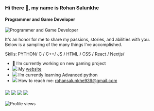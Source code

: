 ### Hi there 👋, my name is Rohan Salunkhe
#### Programmer and Game Developer
![Programmer and Game Developer](https://encrypted-tbn0.gstatic.com/images?q=tbn:ANd9GcTwjxK1Skybafj-TL5mEC-_CJp5xwexjgiVPg&usqp=CAU)

It's an honor for me to share my passions, stories, and abilities with you. Below is a sampling of the many things I've accomplished.

Skills: PYTHON/ C / C++/ JS / HTML / CSS / React / Nextjs/

- 🔭 I’m currently working on new gaming project 
- <img src="https://img.icons8.com/ios/12/fa314a/internet--v2.png"/> My [website](https://amrohan.ml)
- <img src="https://img.icons8.com/color/12/fa314a/critical-thinking--v2.png"/> I’m currently learning Advanced python  
- <img src="https://img.icons8.com/ios-filled/12/fa314a/speech-bubble--v2.png"/> How to reach me: rohansalunkhe939@gmail.com 

### [<img src="https://img.icons8.com/ios/30/fa314a/instagram-new--v3.png"/>](https://www.instagram.com/amrohann/) [<img src="https://img.icons8.com/ios/30/fa314a/facebook--v2.png"/>](https://www.facebook.com/amrohann) [<img src="https://img.icons8.com/ios/30/fa314a/twitter-circled--v2.png"/>](https://twitter.com/Amrohann) [<img src="https://img.icons8.com/ios/30/fa314a/github.png"/>](https://github.com/amrohan)
![Profile views](https://gpvc.arturio.dev/amrohan)  
